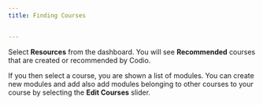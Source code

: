 ```yaml
---
title: Finding Courses


---
```



Select **Resources** from the dashboard. You will see **Recommended** courses that are created or recommended by Codio.


If you then select a course, you are shown a list of modules. You can create new modules and add also add modules belonging to other courses to your course by selecting the **Edit Courses** slider.